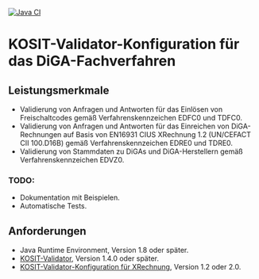 [![Java CI](https://github.com/bitmarck-service/validator-configuration-diga/workflows/Java%20CI/badge.svg)](https://github.com/bitmarck-service/validator-configuration-diga/actions?query=workflow%3A%22Java+CI%22)

# KOSIT-Validator-Konfiguration für das DiGA-Fachverfahren

## Leistungsmerkmale

+ Validierung von Anfragen und Antworten für das Einlösen von Freischaltcodes gemäß Verfahrenskennzeichen EDFC0 und
  TDFC0.
+ Validierung von Anfragen und Antworten für das Einreichen von DiGA-Rechnungen auf Basis von EN16931 CIUS XRechnung 1.2
  (UN/CEFACT CII 100.D16B) gemäß Verfahrenskennzeichen EDRE0 und TDRE0.
+ Validierung von Stammdaten zu DiGAs und DiGA-Herstellern gemäß Verfahrenskennzeichen EDVZ0. 

### TODO:

+ Dokumentation mit Beispielen.
+ Automatische Tests. 

## Anforderungen

+ Java Runtime Environment, Version 1.8 oder später. 
+ [KOSIT-Validator](https://github.com/itplr-kosit/validator), Version 1.4.0 oder später.
+ [KOSIT-Validator-Konfiguration für XRechnung](https://github.com/itplr-kosit/validator-configuration-xrechnung),
  Version 1.2 oder 2.0.
